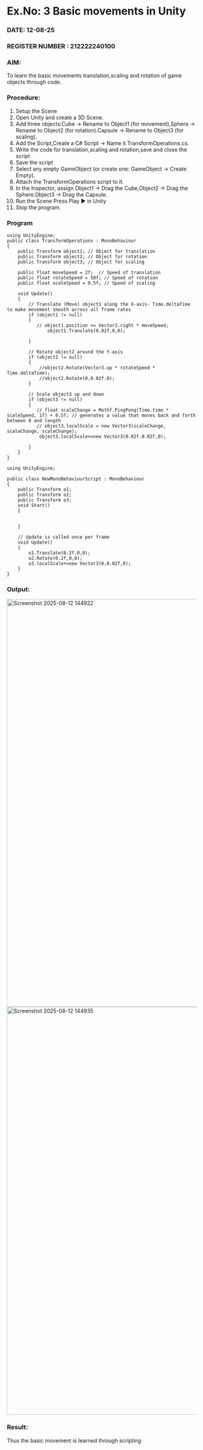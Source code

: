 # Ex.No: 3  Basic movements in Unity 
### DATE:  12-08-25                                                                          
### REGISTER NUMBER : 212222240100
### AIM: 
 To learn the basic movements translation,scaling and rotation of game objects through code.
### Procedure:
1. Setup the Scene
2. Open Unity and create a 3D Scene.
3. Add three objects:Cube → Rename to Object1 (for movement),Sphere → Rename to Object2 (for rotation).Capsule → Rename to Object3 (for scaling).
4. Add the Script,Create a C# Script → Name it TransformOperations.cs.
5. Write the code for translation,scaling and rotation,save and close the script
6. Save the script
7. Select any empty GameObject (or create one: GameObject → Create Empty).
8. Attach the TransformOperations script to it.
9. In the Inspector, assign Object1 → Drag the Cube,Object2 → Drag the Sphere.Object3 → Drag the Capsule.
10. Run the Scene Press Play ▶️ in Unity
11. Stop the program.
### Program 
```
using UnityEngine;
public class TransformOperations : MonoBehaviour
{
    public Transform object1; // Object for translation
    public Transform object2; // Object for rotation
    public Transform object3; // Object for scaling

    public float moveSpeed = 2f;  // Speed of translation
    public float rotateSpeed = 50f; // Speed of rotation
    public float scaleSpeed = 0.5f; // Speed of scaling

    void Update()
    {
        // Translate (Move) object1 along the X-axis- Time.deltaTime to make movement smooth across all frame rates
        if (object1 != null)
        {
           // object1.position += Vector3.right * moveSpeed;
               object1.Translate(0.02f,0,0);

        }

        // Rotate object2 around the Y-axis
        if (object2 != null)
        {
            //object2.Rotate(Vector3.up * rotateSpeed * Time.deltaTime);
            //object2.Rotate(0,0.02f.0);
        }

        // Scale object3 up and down
        if (object3 != null)
        {
           // float scaleChange = Mathf.PingPong(Time.time * scaleSpeed, 1f) + 0.5f; // generates a value that moves back and forth between 0 and length
           // object3.localScale = new Vector3(scaleChange, scaleChange, scaleChange);
            object3.localScale+=new Vector3(0.02f.0.02f,0);

        }
    }
}
```
```
using UnityEngine;

public class NewMonoBehaviourScript : MonoBehaviour
{
    public Transform o1;
    public Transform o2;
    public Transform o3;
    void Start()
    {


    }

    // Update is called once per frame
    void Update()
    {
        o1.Translate(0.2f,0,0);
        o2.Rotate(0.2f,0,0);
        o3.localScale+=new Vector3(0,0.02f,0);
    }
}
```

### Output:


<img width="1919" height="1079" alt="Screenshot 2025-08-12 144922" src="https://github.com/user-attachments/assets/9f8fbf1a-caf1-40ae-8467-6b64c73f4863" />
<img width="1919" height="1079" alt="Screenshot 2025-08-12 144935" src="https://github.com/user-attachments/assets/94c70820-532d-4973-9a06-dfad194977a0" />





### Result:
Thus the basic movement is learned through scripting


